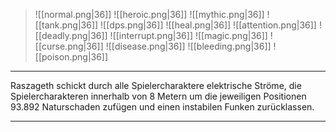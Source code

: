 > ![[normal.png|36]] ![[heroic.png|36]] ![[mythic.png|36]]
> ![[tank.png|36]] ![[dps.png|36]] ![[heal.png|36]]
> ![[attention.png|36]] ![[deadly.png|36]] ![[interrupt.png|36]]
> ![[magic.png|36]] ![[curse.png|36]] ![[disease.png|36]] ![[bleeding.png|36]] ![[poison.png|36]] 

***

Raszageth schickt durch alle Spielercharaktere elektrische Ströme, die Spielercharakteren innerhalb von 8 Metern um die jeweiligen Positionen 93.892 Naturschaden zufügen und einen instabilen Funken zurücklassen.


***